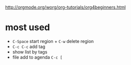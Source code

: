 
http://orgmode.org/worg/org-tutorials/org4beginners.html

# most used
* `C-Space` start region + `C-w` delete region
* `C-c C-c` add tag
* show list by tags
*  file add to agenda `C-c [`
